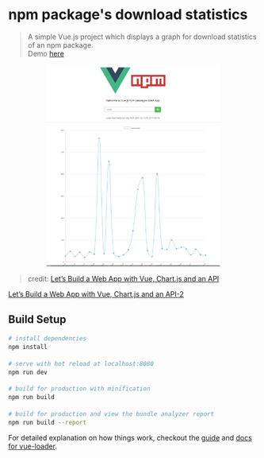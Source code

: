 # npm package's download statistics 

> A simple Vue.js project which displays a graph for download statistics of an npm package.<br>
>Demo <a href="https://mjprinso.github.io/vue-npm"> here </a>


<p align="center">
    <img src="src/assets/vnpm.PNG" width="350">
</p>


> credit: 
<a href="https://hackernoon.com/lets-build-a-web-app-with-vue-chart-js-and-an-api-544eb81c4b44" target="_blank">Let’s Build a Web App with Vue, Chart.js and an API</a>

<a href="https://hackernoon.com/lets-build-a-web-app-with-vue-chart-js-and-an-api-part-ii-39781b1d5acf" target="_blank">Let’s Build a Web App with Vue, Chart.js and an API-2</a>

## Build Setup

``` bash
# install dependencies
npm install

# serve with hot reload at localhost:8080
npm run dev

# build for production with minification
npm run build

# build for production and view the bundle analyzer report
npm run build --report
```

For detailed explanation on how things work, checkout the [guide](http://vuejs-templates.github.io/webpack/) and [docs for vue-loader](http://vuejs.github.io/vue-loader).
